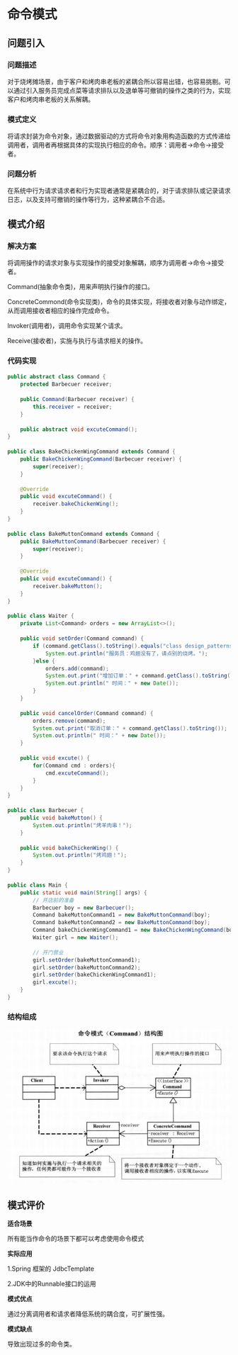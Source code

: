 # 命令模式

## 问题引入

### 问题描述

对于烧烤摊场景，由于客户和烤肉串老板的紧耦合所以容易出错，也容易挑剔。可以通过引入服务员完成点菜等请求排队以及退单等可撤销的操作之类的行为，实现客户和烤肉串老板的关系解耦。

### **模式定义**

将请求封装为命令对象，通过数据驱动的方式将命令对象用构造函数的方式传递给调用者，调用者再根据具体的实现执行相应的命令。顺序：调用者→命令→接受者。

### 问题分析

在系统中行为请求请求者和行为实现者通常是紧耦合的，对于请求排队或记录请求日志，以及支持可撤销的操作等行为，这种紧耦合不合适。

## 模式介绍

### 解决方案

将调用操作的请求对象与实现操作的接受对象解耦，顺序为调用者->命令->接受者。

Command(抽象命令类)，用来声明执行操作的接口。

ConcreteCommond(命令实现类)，命令的具体实现，将接收者对象与动作绑定，从而调用接收者相应的操作完成命令。

Invoker(调用者)，调用命令实现某个请求。

Receive(接收者)，实施与执行与请求相关的操作。

### 代码实现

```java
public abstract class Command {
    protected Barbecuer receiver;

    public Command(Barbecuer receiver) {
        this.receiver = receiver;
    }

    public abstract void excuteCommand();
}

public class BakeChickenWingCommand extends Command {
    public BakeChickenWingCommand(Barbecuer receiver) {
        super(receiver);
    }

    @Override
    public void excuteCommand() {
        receiver.bakeChickenWing();
    }
}

public class BakeMuttonCommand extends Command {
    public BakeMuttonCommand(Barbecuer receiver) {
        super(receiver);
    }

    @Override
    public void excuteCommand() {
        receiver.bakeMutton();
    }
}

public class Waiter {
    private List<Command> orders = new ArrayList<>();

    public void setOrder(Command command) {
        if (command.getClass().toString().equals("class design_patterns.java.command.BakeChickenWingCommand")) {
            System.out.println("服务员：鸡翅没有了，请点别的烧烤。");
        }else {
            orders.add(command);
            System.out.print("增加订单：" + command.getClass().toString());
            System.out.println(" 时间：" + new Date());
        }
    }

    public void cancelOrder(Command command) {
        orders.remove(command);
        System.out.print("取消订单：" + command.getClass().toString());
        System.out.println(" 时间：" + new Date());
    }

    public void excute() {
        for(Command cmd : orders){
            cmd.excuteCommand();
        }
    }
}

public class Barbecuer {
    public void bakeMutton() {
        System.out.println("烤羊肉串！");
    }

    public void bakeChickenWing() {
        System.out.println("烤鸡翅！");
    }
}

public class Main {
    public static void main(String[] args) {
        // 开店前的准备
        Barbecuer boy = new Barbecuer();
        Command bakeMuttonCommand1 = new BakeMuttonCommand(boy);
        Command bakeMuttonCommand2 = new BakeMuttonCommand(boy);
        Command bakeChickenWingCommand1 = new BakeChickenWingCommand(boy);
        Waiter girl = new Waiter();

        // 开门营业
        girl.setOrder(bakeMuttonCommand1);
        girl.setOrder(bakeMuttonCommand2);
        girl.setOrder(bakeChickenWingCommand1);
        girl.excute();
    }
}


```

### **结构**组成

![image-20221017164911912](img/command/command.JPG)

## 模式评价

**适合场景**

所有能当作命令的场景下都可以考虑使用命令模式

**实际应用**

1.Spring 框架的 JdbcTemplate 

2.JDK中的Runnable接口的运用

**模式优点**

通过分离调用者和请求者降低系统的耦合度，可扩展性强。

**模式缺点**

导致出现过多的命令类。

